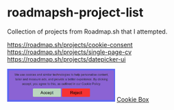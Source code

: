 # roadmapsh-project-list
Collection of projects from Roadmap.sh that I attempted.

https://roadmap.sh/projects/cookie-consent  
https://roadmap.sh/projects/single-page-cv  
https://roadmap.sh/projects/datepicker-ui  

<div class="image-sections">
  <img src="frontend/test-cookie-box/cookiebox.PNG" width="50%" height="50%" />   
  <a href="frontend/test-cookie-box">Cookie Box</a>  
</div>
